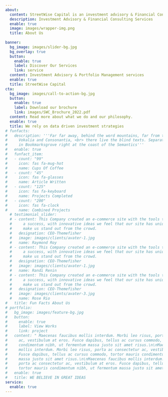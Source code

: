 ```yaml
---
about:
  content: StreetWise Capital is an investment advisory & Financial Consulting Services firm. Our investment advisory delivers Portfolio Management,                    Financial planning and advisory services. Consulting services helps clients with business growth strategy, go-to-market strategy, Capital                    structure advisory, valuation and risk management services.
  description: Investment Advisory & Financial Consulting Services
  enable: true
  image: images/wrapper-img.png
  title: About Us
  
banner:
  bg_image: images/slider-bg.jpg
  bg_overlay: true
  button:
    enable: true
    label: Discover Our Services
    link: service
  content: Investment Advisory & Portfolio Management services
  enable: true
  title: StreetWise Capital
cta:
  bg_image: images/call-to-action-bg.jpg
  button:
    enable: true
    label: Download our brochure
    link: images/SWC_Brochure_2022.pdf
  content: Read more about what we do and our philosophy. 
  enable: true
  title: We rely on data driven investment strategies
# funfacts:
#   description: '''Far far away, behind the word mountains, far from the countries
#     Vokalia and Consonantia, <br> there live the blind texts. Separated they live
#     in Bookmarksgrove right at the coast of the Semantics'''
#   enable: true
#   funfact_item:
#   - count: "99"
#     icon: fas fa-mug-hot
#     name: Cups Of Coffee
#   - count: "45"
#     icon: fas fa-glasses
#     name: Article Written
#   - count: "125"
#     icon: fas fa-keyboard
#     name: Projects Completed
#   - count: "200"
#     icon: fas fa-clock
#     name: Combined Projects
  # testimonial_slider:
  # - content: This Company created an e-commerce site with the tools to make our business
  #     a success, with innovative ideas we feel that our site has unique elements that
  #     make us stand out from the crowd.
  #   designation: CEO-Themefisher
  #   image: images/clients/avater-1.jpg
  #   name: Raymond Roy
  # - content: This Company created an e-commerce site with the tools to make our business
  #     a success, with innovative ideas we feel that our site has unique elements that
  #     make us stand out from the crowd.
  #   designation: CEO-Themefisher
  #   image: images/clients/avater-1.jpg
  #   name: Randi Renin
  # - content: This Company created an e-commerce site with the tools to make our business
  #     a success, with innovative ideas we feel that our site has unique elements that
  #     make us stand out from the crowd.
  #   designation: CEO-Themefisher
  #   image: images/clients/avater-3.jpg
  #   name: Rose Rio
#   title: Fun Facts About Us
# portfolio:
#   bg_image: images/feature-bg.jpg
#   button:
#     enable: true
#     label: View Works
#     link: project
#   content: " Maecenas faucibus mollis interdum. Morbi leo risus, porta ac consectetur
#     ac, vestibulum at eros. Fusce dapibus, tellus ac cursus commodo, tortor mauris
#     condimentum nibh, ut fermentum massa justo sit amet risus.\n\nMaecenas faucibus
#     mollis interdum. Morbi leo risus, porta ac consectetur ac, vestibulum at eros.
#     Fusce dapibus, tellus ac cursus commodo, tortor mauris condimentum nibh, ut fermentum
#     massa justo sit amet risus.\n\nMaecenas faucibus mollis interdum. Morbi leo risus,
#     porta ac consectetur ac, vestibulum at eros. Fusce dapibus, tellus ac cursus commodo,
#     tortor mauris condimentum nibh, ut fermentum massa justo sit amet risus. "
#   enable: true
#   title: WE BELIEVE IN GREAT IDEAS
service:
  enable: true
---
```

